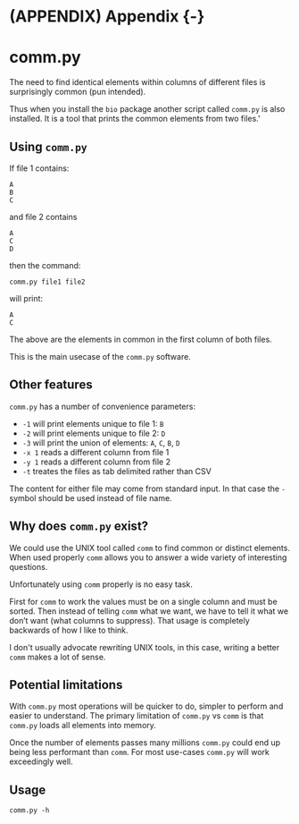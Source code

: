 # (APPENDIX) Appendix {-} 

# comm.py

The need to find identical elements within columns of different files is surprisingly common (pun intended).

Thus when you install the `bio` package another script called `comm.py` is also installed.
It is a tool that prints the common elements from two files.'

## Using `comm.py`

 If file 1 contains:

    A
    B
    C

and file 2 contains 

    A
    C
    D
    
then the command:

    comm.py file1 file2

will print:

    A
    C
    
The above are the elements in common in the first column of both files.

This is the main usecase of the `comm.py` software.

## Other features

`comm.py` has a number of convenience parameters:

* `-1` will print elements unique to file 1: `B`
* `-2` will print elements unique to file 2: `D`
* `-3` will print the union of elements: `A`, `C`, `B`, `D`
* `-x 1` reads a different column from file 1
* `-y 1` reads a different column from file 2
* `-t` treates the files as tab delimited rather than CSV

The content for either file may come from standard input. In that case the `-` symbol should be used instead of file name.

## Why does `comm.py` exist?

We could use the UNIX tool called `comm` to find common or distinct elements. When used properly `comm` allows you to answer a wide variety of interesting questions.

Unfortunately using `comm` properly is no easy task.

First for `comm` to work the values must be on a single column and must be sorted. Then instead of telling `comm` what we want, we have to tell it what we don’t want (what columns to suppress). That usage is completely backwards of how I like to think.

I don't usually advocate rewriting UNIX tools, in this case, writing a better `comm` makes a lot of sense.

## Potential limitations

With `comm.py` most operations will be quicker to do, simpler to perform and easier to understand. The primary limitation of `comm.py` vs `comm` is that `comm.py` loads all elements into memory.

Once the number of elements passes many millions `comm.py` could end up being less performant than `comm`. For most use-cases `comm.py` will work exceedingly well.

## Usage

```{bash, comment=NA}
comm.py -h
```

